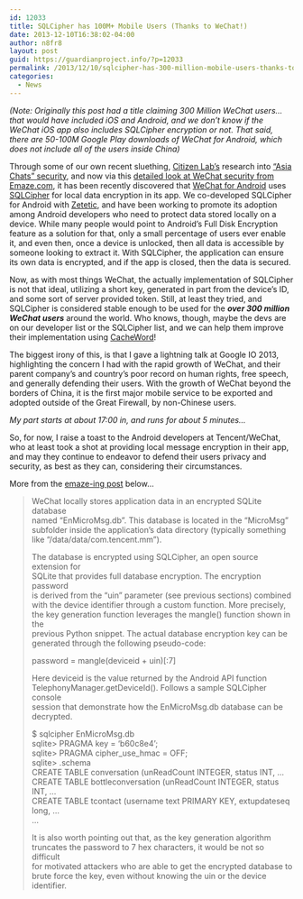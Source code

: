 ```yaml
---
id: 12033
title: SQLCipher has 100M+ Mobile Users (Thanks to WeChat!)
date: 2013-12-10T16:38:02-04:00
author: n8fr8
layout: post
guid: https://guardianproject.info/?p=12033
permalink: /2013/12/10/sqlcipher-has-300-million-mobile-users-thanks-to-wechat/
categories:
  - News
---
```

_(Note: Originally this post had a title claiming 300 Million WeChat users… that would have included iOS and Android, and we don’t know if the WeChat iOS app also includes SQLCipher encryption or not. That said, there are 50-100M Google Play downloads of WeChat for Android, which does not include all of the users inside China)_

Through some of our own recent sluething, [Citizen Lab’s](http://citizenlab.org) research into [“Asia Chats” security](https://citizenlab.org/2013/11/asia-chats-analyzing-information-controls-privacy-asian-messaging-applications/), and now via this [detailed look at WeChat security from Emaze.com](http://blog.emaze.net/2013/09/a-look-at-wechat-security.html), it has been recently discovered that [WeChat for Android](http://www.wechat.com/) uses [SQLCipher](https://www.zetetic.net/sqlcipher) for local data encryption in its app. We co-developed SQLCipher for Android with [Zetetic](http://zetetic.net/), and have been working to promote its adoption among Android developers who need to protect data stored locally on a device. While many people would point to Android’s Full Disk Encryption feature as a solution for that, only a small percentage of users ever enable it, and even then, once a device is unlocked, then all data is accessible by someone looking to extract it. With SQLCipher, the application can ensure its own data is encrypted, and if the app is closed, then the data is secured.

Now, as with most things WeChat, the actually implementation of SQLCipher is not that ideal, utilizing a short key, generated in part from the device’s ID, and some sort of server provided token. Still, at least they tried, and SQLCipher is considered stable enough to be used for the _**over 300 million WeChat users**_ around the world. Who knows, though, maybe the devs are on our developer list or the SQLCipher list, and we can help them improve their implementation using [CacheWord](https://github.com/guardianproject/cacheword)!

The biggest irony of this, is that I gave a lightning talk at Google IO 2013, highlighting the concern I had with the rapid growth of WeChat, and their parent company’s and country’s poor record on human rights, free speech, and generally defending their users. With the growth of WeChat beyond the borders of China, it is the first major mobile service to be exported and adopted outside of the Great Firewall, by non-Chinese users.

_My part starts at about 17:00 in, and runs for about 5 minutes…_  
  
So, for now, I raise a toast to the Android developers at Tencent/WeChat, who at least took a shot at providing local message encryption in their app, and may they continue to endeavor to defend their users privacy and security, as best as they can, considering their circumstances.

More from the [emaze-ing post](http://blog.emaze.net/2013/09/a-look-at-wechat-security.html) below…

> WeChat locally stores application data in an encrypted SQLite database  
> named “EnMicroMsg.db”. This database is located in the “MicroMsg”  
> subfolder inside the application’s data directory (typically something  
> like “/data/data/com.tencent.mm”).
> 
> The database is encrypted using SQLCipher, an open source extension for  
> SQLite that provides full database encryption. The encryption password  
> is derived from the “uin” parameter (see previous sections) combined  
> with the device identifier through a custom function. More precisely,  
> the key generation function leverages the mangle() function shown in the  
> previous Python snippet. The actual database encryption key can be  
> generated through the following pseudo-code:
> 
> password = mangle(deviceid + uin)[:7]
> 
> Here deviceid is the value returned by the Android API function  
> TelephonyManager.getDeviceId(). Follows a sample SQLCipher console  
> session that demonstrate how the EnMicroMsg.db database can be decrypted.
> 
> $ sqlcipher EnMicroMsg.db  
> sqlite> PRAGMA key = ‘b60c8e4’;  
> sqlite> PRAGMA cipher\_use\_hmac = OFF;  
> sqlite> .schema  
> CREATE TABLE conversation (unReadCount INTEGER, status INT, …  
> CREATE TABLE bottleconversation (unReadCount INTEGER, status INT, …  
> CREATE TABLE tcontact (username text PRIMARY KEY, extupdateseq long, …  
> …
> 
> It is also worth pointing out that, as the key generation algorithm  
> truncates the password to 7 hex characters, it would be not so difficult  
> for motivated attackers who are able to get the encrypted database to  
> brute force the key, even without knowing the uin or the device identifier.